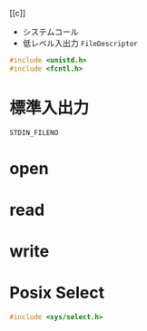 [[c]]

- システムコール
- 低レベル入出力
`FileDescriptor`

```c
#include <unistd.h>
#include <fcntl.h>
```

# 標準入出力

```
STDIN_FILENO
```
# open
# read
# write

# Posix Select
```c
#include <sys/select.h>
```
